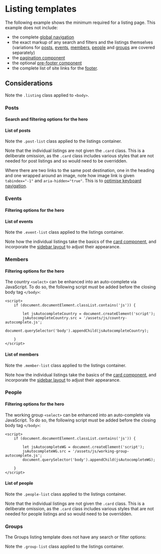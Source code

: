 # Listing templates

The following example shows the minimum required for a listing page. This example does not include:

- the complete [global navigation](../components/navigation.md)
- the exact markup of any search and filters and the listings themselves (variations for [posts](#posts), [events](#events), [members](#members), [people](#people) and [groups](#groups) are covered separately)
- the [pagination component](../components/pagination.md)
- the optional [pre-footer component](../components/pre-footer.md)
- the complete list of site links for the [footer](../components/footer.md).

<example title="Bare bones listing template" src="example-pages/listing-base.html.twig" standalone />

## Considerations

Note the `.listing` class applied to `<body>`.

### Posts

#### Search and filtering options for the hero

<example title="Post search/filter options" src="components/filters-posts.html.twig" />

#### List of posts

<example title="Post listings" src="components/listings-posts.html.twig" />

Note the `.post-list` class applied to the listings container.

Note that the individual listings are not given the `.card` class. This is a deliberate omission, as the `.card` class includes various styles that are not needed for post listings and so would need to be overridden.

Where there are two links to the same post destination, one in the heading and one wrapped around an image, note how image link is given `tabindex="-1"` and `aria-hidden="true"`. This is to [optimise keyboard navigation](https://www.sarasoueidan.com/blog/keyboard-friendlier-article-listings/).

### Events

#### Filtering options for the hero

<example title="Event filter options" src="components/filters-events.html.twig" />

#### List of events

<example title="Event listings" src="components/listings-events.html.twig" />

Note the `.event-list` class applied to the listings container.

Note how the individual listings take the basics of the [card component](../components/cards.md), and incorporate the [sidebar layout](../layouts/sidebar.md) to adjust their appearance.

### Members

#### Filtering options for the hero

<example title="Member filter options" src="components/filters-members.html.twig" />

The country `<select>` can be enhanced into an auto-complete via JavaScript. To do so, the following script must be added before the closing body tag `</body>`:

```
<script>
	if (document.documentElement.classList.contains('js')) {

		let jsAutocompleteCountry = document.createElement('script');
		jsAutocompleteCountry.src = '/assets/js/country-autocomplete.js';
		document.querySelector('body').appendChild(jsAutocompleteCountry);

	}
</script>
```

#### List of members

<example title="Member listings" src="components/listings-members.html.twig" />

Note the `.member-list` class applied to the listings container.

Note how the individual listings take the basics of the [card component](../components/cards.md), and incorporate the [sidebar layout](../layouts/sidebar.md) to adjust their appearance.

### People

#### Filtering options for the hero

<example title="People filter options" src="components/filters-people.html.twig" />

The working group `<select>` can be enhanced into an auto-complete via JavaScript. To do so, the following script must be added before the closing body tag `</body>`:

```
<script>
	if (document.documentElement.classList.contains('js')) {

		let jsAutocompleteWG = document.createElement('script');
		jsAutocompleteWG.src = '/assets/js/working-group-autocomplete.js';
		document.querySelector('body').appendChild(jsAutocompleteWG);

	}
</script>
```

#### List of people

<example title="People listings" src="components/listings-people.html.twig" />

Note the `.people-list` class applied to the listings container.

Note that the individual listings are not given the `.card` class. This is a deliberate omission, as the `.card` class includes various styles that are not needed for people listings and so would need to be overridden.

### Groups

The Groups listing template does not have any search or filter options:

<example title="Groups listing template" src="example-pages/listing-groups.html.twig" standalone />

Note the `.group-list` class applied to the listings container.